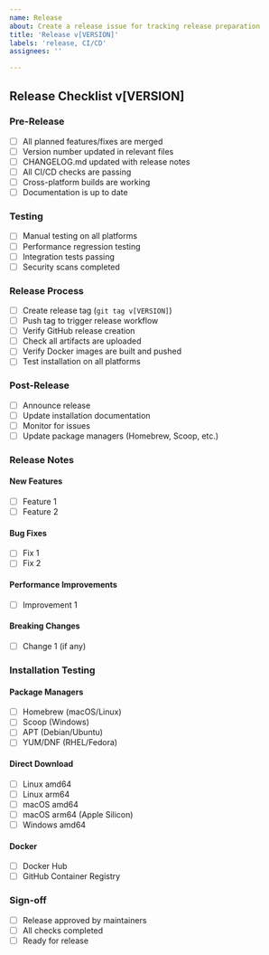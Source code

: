 ```yaml
---
name: Release
about: Create a release issue for tracking release preparation
title: 'Release v[VERSION]'
labels: 'release, CI/CD'
assignees: ''

---
```


## Release Checklist v[VERSION]

### Pre-Release
- [ ] All planned features/fixes are merged
- [ ] Version number updated in relevant files
- [ ] CHANGELOG.md updated with release notes
- [ ] All CI/CD checks are passing
- [ ] Cross-platform builds are working
- [ ] Documentation is up to date

### Testing
- [ ] Manual testing on all platforms
- [ ] Performance regression testing
- [ ] Integration tests passing
- [ ] Security scans completed

### Release Process
- [ ] Create release tag (`git tag v[VERSION]`)
- [ ] Push tag to trigger release workflow
- [ ] Verify GitHub release creation
- [ ] Check all artifacts are uploaded
- [ ] Verify Docker images are built and pushed
- [ ] Test installation on all platforms

### Post-Release
- [ ] Announce release
- [ ] Update installation documentation
- [ ] Monitor for issues
- [ ] Update package managers (Homebrew, Scoop, etc.)

### Release Notes

#### New Features
- [ ] Feature 1
- [ ] Feature 2

#### Bug Fixes
- [ ] Fix 1
- [ ] Fix 2

#### Performance Improvements
- [ ] Improvement 1

#### Breaking Changes
- [ ] Change 1 (if any)

### Installation Testing

#### Package Managers
- [ ] Homebrew (macOS/Linux)
- [ ] Scoop (Windows)
- [ ] APT (Debian/Ubuntu)
- [ ] YUM/DNF (RHEL/Fedora)

#### Direct Download
- [ ] Linux amd64
- [ ] Linux arm64
- [ ] macOS amd64
- [ ] macOS arm64 (Apple Silicon)
- [ ] Windows amd64

#### Docker
- [ ] Docker Hub
- [ ] GitHub Container Registry

### Sign-off
- [ ] Release approved by maintainers
- [ ] All checks completed
- [ ] Ready for release